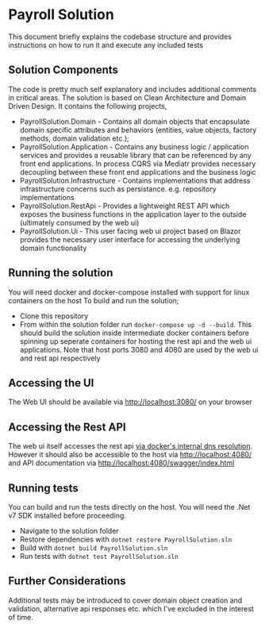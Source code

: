 # Payroll Solution

This document briefly explains the codebase structure and provides instructions on how to run it and execute any included tests

## Solution Components

The code is pretty much self explanatory and includes additional comments in critical areas. The solution is based on Clean Architecture and Domain Driven Design. It contains the following projects,

* PayrollSolution.Domain - Contains all domain objects that encapsulate domain specific attributes and behaviors (entities, value objects, factory methods, domain validation etc.);
* PayrollSolution.Application - Contains any business logic / application services and provides a reusable library that can be referenced by any front end applications. In process CQRS via Mediatr provides necessary decoupling between these front end applications and the business logic
* PayrollSolution.Infrastructure - Contains implementations that address infrastructure concerns such as persistance. e.g. repository implementations
* PayrollSolution.RestApi - Provides a lightweight REST API which exposes the business functions in the application layer to the outside (ultimately consumed by the web ui)
* PayrollSolution.Ui - This user facing web ui project based on Blazor provides the necessary user interface for accessing the underlying domain functionality

## Running the solution

You will need docker and docker-compose installed with support for linux containers on the host
To build and run the solution;

* Clone this repository
* From within the solution folder run `docker-compose up -d --build`. This should build the solution inside intermediate docker containers before spinning up seperate containers for hosting the rest api and the web ui applications. Note that host ports 3080 and 4080 are used by the web ui and rest api respectively

## Accessing the UI

The Web UI should be available via [http://localhost:3080/](http://localhost:3080/) on your browser

## Accessing the Rest API

The web ui itself accesses the rest api [via docker's internal dns resolution](https://github.com/harindaka/payroll-solution/blob/a0d8ea5e92efcfa86d55093399729a39cd071b9d/src/PayrollSolution.Ui/appsettings.json#L4). However it should also be accessible to the host via [http://localhost:4080/](http://localhost:4080/) and API documentation via [http://localhost:4080/swagger/index.html](http://localhost:4080/swagger/index.html)

## Running tests

You can build and run the tests directly on the host. You will need the .Net v7 SDK installed before proceeding.

* Navigate to the solution folder
* Restore dependencies with `dotnet restore PayrollSolution.sln`
* Build with `dotnet build PayrollSolution.sln`
* Run tests with `dotnet test PayrollSolution.sln`

## Further Considerations

Additional tests may be introduced to cover domain object creation and validation, alternative api responses etc. which I've excluded in the interest of time.
